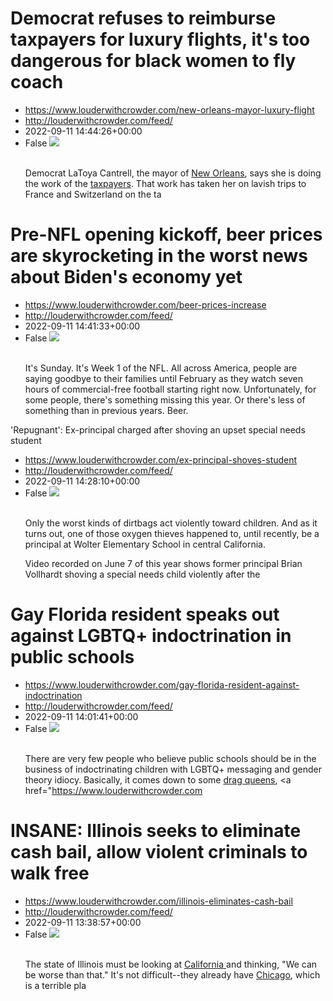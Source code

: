 # Democrat refuses to reimburse taxpayers for luxury flights, it's too dangerous for black women to fly coach
 - https://www.louderwithcrowder.com/new-orleans-mayor-luxury-flight
 - http://louderwithcrowder.com/feed/
 - 2022-09-11 14:44:26+00:00
 - False
<img src="https://www.louderwithcrowder.com/media-library/image.png?id=31684755&amp;width=1200&amp;height=800&amp;coordinates=4%2C0%2C36%2C0" /><br /><br /><p>Democrat LaToya Cantrell, the mayor of <a href="https://www.louderwithcrowder.com/search/?q=new+orleans" target="_blank">New Orleans</a>, says she is doing the work of the <a href="https://www.louderwithcrowder.com/search/?q=taxpayer" target="_blank">taxpayers</a>. That work has taken her on lavish trips to France and Switzerland on the ta

# Pre-NFL opening kickoff, beer prices are skyrocketing in the worst news about Biden's economy yet
 - https://www.louderwithcrowder.com/beer-prices-increase
 - http://louderwithcrowder.com/feed/
 - 2022-09-11 14:41:33+00:00
 - False
<img src="https://www.louderwithcrowder.com/media-library/image.jpg?id=31684242&amp;width=1200&amp;height=800&amp;coordinates=11%2C0%2C12%2C0" /><br /><br /><p>
	It's Sunday. It's Week 1 of the NFL. All across America, people are saying goodbye to their families until February as they watch seven hours of commercial-free football starting right now. Unfortunately, for some people, there's  something missing this year. Or there's less of something than in previous years. Beer.<br />
</p><p class=

# 'Repugnant': Ex-principal charged after shoving an upset special needs student
 - https://www.louderwithcrowder.com/ex-principal-shoves-student
 - http://louderwithcrowder.com/feed/
 - 2022-09-11 14:28:10+00:00
 - False
<img src="https://www.louderwithcrowder.com/media-library/image.png?id=31684791&amp;width=1200&amp;height=800&amp;coordinates=0%2C0%2C24%2C0" /><br /><br /><p>Only the worst kinds of dirtbags act violently toward children. And as it turns out, one of those oxygen thieves happened to, until recently, be a principal at Wolter Elementary School in central California.</p><p>Video recorded on June 7 of this year shows former principal Brian Vollhardt shoving a special needs child violently after the 

# Gay Florida resident speaks out against LGBTQ+ indoctrination in public schools
 - https://www.louderwithcrowder.com/gay-florida-resident-against-indoctrination
 - http://louderwithcrowder.com/feed/
 - 2022-09-11 14:01:41+00:00
 - False
<img src="https://www.louderwithcrowder.com/media-library/image.png?id=31684738&amp;width=1200&amp;height=800&amp;coordinates=0%2C0%2C24%2C0" /><br /><br /><p>There are very few people who believe public schools should be in the business of indoctrinating children with LGBTQ+ messaging and gender theory idiocy. Basically, it comes down to some <a href="https://www.louderwithcrowder.com/high-school-drag-queen-performance" target="_blank">drag queens</a>, <a href="https://www.louderwithcrowder.com

# INSANE: Illinois seeks to eliminate cash bail, allow violent criminals to walk free
 - https://www.louderwithcrowder.com/illinois-eliminates-cash-bail
 - http://louderwithcrowder.com/feed/
 - 2022-09-11 13:38:57+00:00
 - False
<img src="https://www.louderwithcrowder.com/media-library/image.png?id=31683955&amp;width=1200&amp;height=800&amp;coordinates=11%2C0%2C12%2C0" /><br /><br /><p>The state of Illinois must be looking at <a href="https://www.louderwithcrowder.com/sasha-banks-oakland" target="_blank">California </a>and thinking, "We can be worse than that." It's not difficult--they already have <a href="https://www.louderwithcrowder.com/chicago-police-street-race" target="_blank">Chicago</a>, which is a terrible pla
